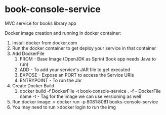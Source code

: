 # book-console-service
MVC service for books library app

Docker image creation and running in docker container:
1. Install docker from docker.com 
2. Run the docker container to get deploy your service in that container
3. Add DockerFile
   1. FROM - Base Image (OpenJDK as Sprint Book app needs Java to run)
   2. ADD - To add your service's JAR file to get executed
   3. EXPOSE - Expose an PORT to access the Service URIs
   4. ENTRYPOINT - To run the Jar
4. Create Docker Build
   1. docker build -f DockerFile -t book-console-service .
       -f - DockerFile name
       -t - Tag for the image we can use versioning as well
5. Run docker image: > docker run -p 8081:8081 books-console-service
6. You may need to run >docker login to run the img